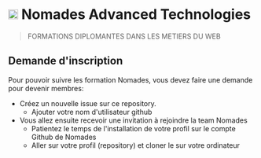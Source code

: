 # <img src="https://avatars3.githubusercontent.com/u/41572941?s=200&v=4" width="20px"> Nomades Advanced Technologies
> FORMATIONS DIPLOMANTES DANS LES METIERS DU WEB

## Demande d'inscription  
Pour pouvoir suivre les formation Nomades, vous devez faire une demande pour devenir membres:
- Créez un nouvelle issue sur ce repository.
  - Ajouter votre nom d'utilisateur github
- Vous allez ensuite recevoir une invitation à rejoindre la team Nomades
  - Patientez le temps de l'installation de votre profil sur le compte Github de Nomades
  - Aller sur votre profil (repository) et cloner le sur votre ordinateur

